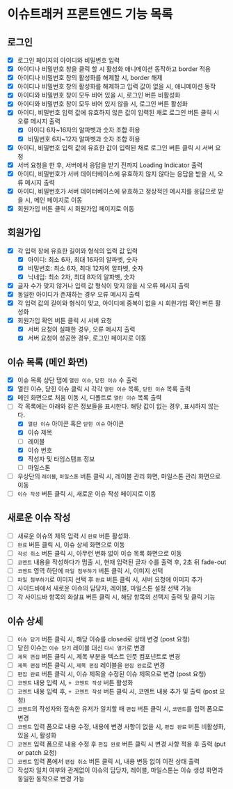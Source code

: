 # 이슈트래커 프론트엔드 기능 목록

## 로그인
- [x] 로그인 페이지의 아이디와 비밀번호 입력
- [x] 아이디나 비밀번호 창을 클릭 할 시 활성화 애니메이션 동작하고 border 적용
- [x] 아이디나 비밀번호 창의 활성화를 해제할 시, border 해제
- [x] 아이디나 비밀번호 창의 활성화를 해제하고 입력 값이 없을 시, 애니메이션 동작
- [x] 아이디와 비밀번호 창이 모두 비어 있을 시, 로그인 버튼 비활성화
- [x] 아이디와 비밀번호 창이 모두 비어 있지 않을 시, 로그인 버튼 활성화
- [x] 아이디, 비밀번호 입력 값에 유효하지 않은 값이 입력된 채로 로그인 버튼 클릭 시 오류 메시지 출력
  - [x] 아이디 6자~16자의 알파벳과 숫자 조합 허용
  - [x] 비밀번호 6자~12자 알파벳과 숫자 조합 허용
- [x] 아이디, 비밀번호 입력 값에 유효한 값이 입력된 채로 로그인 버튼 클릭 시 서버 요청
- [x] 서버 요청을 한 후, 서버에서 응답을 받기 전까지 Loading Indicator 출력
- [x] 아이디, 비밀번호가 서버 데이터베이스에 유효하지 않지 않다는 응답을 받을 시, 오류 메시지 출력
- [x] 아이디, 비밀번호가 서버 데이터베이스에 유효하고 정상적인 메시지를 응답으로 받을 시, 메인 페이지로 이동 
- [x] 회원가입 버튼 클릭 시 회원가입 페이지로 이동

## 회원가입
- [x] 각 입력 창에 유효한 길이와 형식의 입력 값 입력
  - [x] 아이디: 최소 6자, 최대 16자의 알파벳, 숫자
  - [x] 비밀번호: 최소 6자, 최대 12자의 알파벳, 숫자
  - [x] 닉네임: 최소 2자, 최대 8자의 알파벳, 숫자
- [x] 글자 수가 맞지 않거나 입력 값 형식이 맞지 않을 시 오류 메시지 출력
- [x] 동일한 아이디가 존재하는 경우 오류 메시지 출력
- [x] 각 입력 값의 길이와 형식이 맞고, 아이디에 중복이 없을 시 회원가입 확인 버튼 활성화
- [x] 회원가입 확인 버튼 클릭 시 서버 요청
  - [x] 서버 요청이 실패한 경우, 오류 메시지 출력
  - [x] 서버 요청이 성공한 경우, 로그인 페이지로 이동

## 이슈 목록 (메인 화면)
- [x] 이슈 목록 상단 탭에 `열린 이슈`, `닫힌 이슈` 수 출력
- [x] 열린 이슈, 닫힌 이슈 클릭 시 각각 `열린 이슈` 목록, `닫힌 이슈` 목록 출력
- [x] 메인 화면으로 처음 이동 시, 디폴트로 `열린 이슈` 목록 출력
- [ ] 각 목록에는 아래와 같은 정보들을 표시한다. 해당 값이 없는 경우, 표시하지 않는다.
  - [x] `열린 이슈` 아이콘 혹은 `닫힌 이슈` 아이콘
  - [x] 이슈 제목
  - [ ] 레이블
  - [x] 이슈 번호
  - [x] 작성자 및 타임스탬프 정보
  - [ ] 마일스톤
- [ ] 우상단의 `레이블`, `마일스톤` 버튼 클릭 시, 레이블 관리 화면, 마일스톤 관리 화면으로 이동
- [ ] `이슈 작성` 버튼 클릭 시, 새로운 이슈 작성 페이지로 이동

## 새로운 이슈 작성
- [ ] 새로운 이슈의 제목 입력 시 `완료` 버튼 활성화.
- [ ] `완료` 버튼 클릭 시, 이슈 상세 화면으로 이동
- [ ] `작성 취소` 버튼 클릭 시, 아무런 변화 없이 이슈 목록 화면으로 이동
- [ ] `코멘트` 내용을 작성하다가 멈출 시, 현재 입력된 글자 수를 출력 후, 2초 뒤 fade-out
- [ ] `코멘트` 영역 하단에 `파일 첨부하기` 버튼 클릭 시, 이미지 선택
- [ ] `파일 첨부하기`로 이미지 선택 후 `완료` 버튼 클릭 시, 서버 요청에 이미지 추가
- [ ] 사이드바에서 새로운 이슈의 담당자, 레이블, 마일스톤 설정 선택 가능
- [ ] 각 사이드바 항목의 화살표 버튼 클릭 시, 해당 항목의 선택지 출력 및 클릭 기능

## 이슈 상세
- [ ] `이슈 닫기` 버튼 클릭 시, 해당 이슈를 closed로 상태 변경 (post 요청)
- [ ] 닫힌 이슈는 `이슈 닫기` 레이블 대신 `다시 열기`로 변경
- [ ] `제목 편집` 버튼 클릭 시, 제목 부분을 텍스트 인풋 컴포넌트로 변경
- [ ] `제목 편집` 버튼 클릭 시, `제목 편집` 레이블을 `편집 완료`로 변경
- [ ] `편집 완료` 버튼 클릭 시, 이슈 제목을 수정된 이슈 제목으로 변경 (post 요청)
- [ ] `코멘트` 내용 입력 시, `+ 코멘트 작성` 버튼 활성화
- [ ] `코멘트` 내용 입력 후, `+ 코멘트 작성` 버튼 클릭 시, 코멘트 내용 추가 및 출력 (post 요청)
- [ ] `코멘트`의 작성자와 접속한 유저가 일치할 때 `편집` 버튼 클릭 시, `코멘트`를 입력 폼으로 변경
- [ ] `코멘트` 입력 폼으로 내용 수정, 내용에 변경 사항이 없을 시, `편집 완료` 버튼 비활성화, 있을 시, 활성화
- [ ] `코멘트` 입력 폼으로 내용 수정 후 `편집 완료` 버튼 클릭 시 변경 사항 적용 후 출력 (put or patch 요청)
- [ ] `코멘트` 입력 폼에서 `편집 취소` 버튼 클릭 시, 내용 변동 없이 이전 상태 출력
- [ ] 작성자 일치 여부와 관계없이 이슈의 담당자, 레이블, 마일스톤는 이슈 생성 화면과 동일한 동작으로 변경 가능